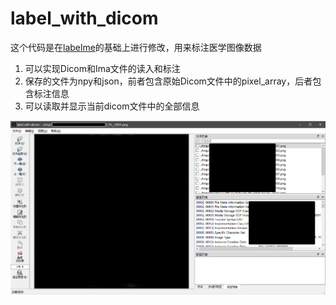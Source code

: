 # label_with_dicom

这个代码是在[labelme](https://github.com/wkentaro/labelme)的基础上进行修改，用来标注医学图像数据

1. 可以实现Dicom和Ima文件的读入和标注
2. 保存的文件为npy和json，前者包含原始Dicom文件中的pixel_array，后者包含标注信息
3. 可以读取并显示当前dicom文件中的全部信息

![demo](imgs\demo.png)
